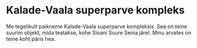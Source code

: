 # Kalade-Vaala superparve kompleks

Me tegelikult paikneme Kalade-Vaala superparve kompleksis. See on teine suurim
objekt, mida teatakse, kohe Sloani Suure Seina järel. Minu arvates on teine koht
päris hea.
